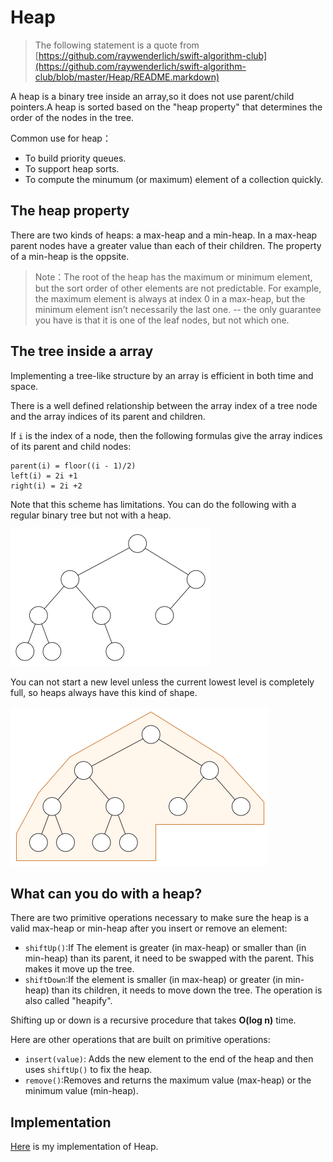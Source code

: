 # Heap

> The following statement is a quote from [https://github.com/raywenderlich/swift-algorithm-club](https://github.com/raywenderlich/swift-algorithm-club/blob/master/Heap/README.markdown)

A heap is a binary tree inside an array,so it does not use parent/child pointers.A heap is sorted based on the "heap property" that determines the order of the nodes in the tree.

Common use for heap：

*   To build priority queues.
*   To support heap sorts.
*   To compute the minumum (or maximum) element of a collection quickly.

## The heap property

There are two kinds of heaps: a max-heap and a min-heap. In a max-heap parent nodes have a greater value than each of their children. The property of a min-heap is the oppsite.

> Note：The root of the heap has the maximum or minimum element, but the sort order of other elements are not predictable. For example, the maximum element is always at index 0 in a max-heap, but the minimum element isn’t necessarily the last one. -- the only guarantee you have is that it is one of the leaf nodes, but not which one.

## The tree inside a array

Implementing a tree-like structure by an array is efficient in both time and space.

There is a well defined relationship between the array index of a tree node and the array indices of its parent and children.

If `i` is the index of a node, then the following formulas give the array indices of its parent and child nodes:

    parent(i) = floor((i - 1)/2)
    left(i) = 2i +1
    right(i) = 2i +2

Note that this scheme has limitations. You can do the following with a regular binary tree but not with a heap.

![image](https://github.com/janwee-sha/algorithms/blob/main/src/main/java/heap/images/Algorithms.RegularTree.png)

You can not start a new level unless the current lowest level is completely full, so heaps always have this kind of shape.

![image](https://github.com/janwee-sha/algorithms/blob/main/src/main/java/heap/images/Algorithms.HeapShape.png)

## What can you do with a heap?

There are two primitive operations necessary to make sure the heap is a valid max-heap or min-heap after you insert or remove an element:

*   `shiftUp()`:If The element is greater (in max-heap) or smaller than (in min-heap) than its parent, it need to be swapped with the parent. This makes it move up the tree.
*   `shiftDown`:If the element is smaller (in max-heap) or greater (in min-heap) than its children, it needs to move down the tree. The operation is also called "heapify".

Shifting up or down is a recursive procedure that takes **O(log n)** time.

Here are other operations that are built on primitive operations:

*   `insert(value)`: Adds the new element to the end of the heap and then uses `shiftUp()` to fix the heap.
*   `remove()`:Removes and returns the maximum value (max-heap) or the minimum value (min-heap).

## Implementation

[Here](https://github.com/janwee-sha/algorithms/blob/main/src/main/java/heap/Heap.java) is my implementation of Heap.